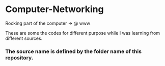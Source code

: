 # Computer-Networking
Rocking part of the computer -> @ www 

These are some the codes for different purpose while I was learning from different sources. 

### The source name is defined by the folder name of this repository.
